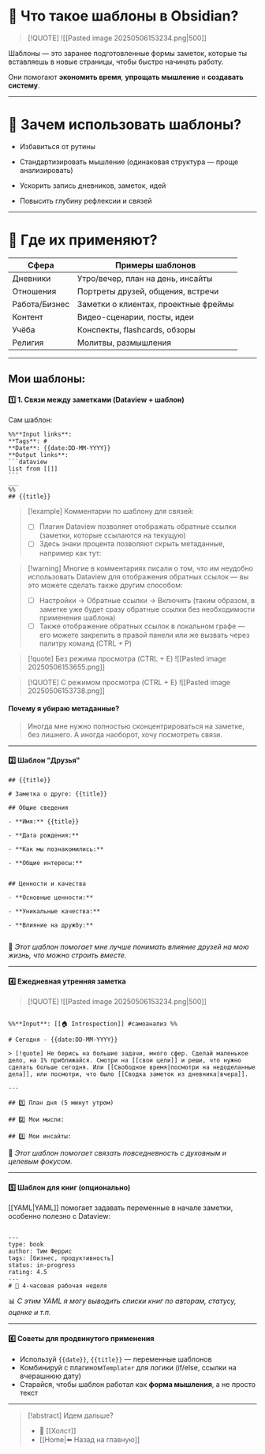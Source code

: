 
# 📑 Что такое шаблоны в Obsidian?

>[!QUOTE] ![[Pasted image 20250506153234.png|500]]

Шаблоны — это заранее подготовленные формы заметок, которые ты вставляешь в новые страницы, чтобы быстро начинать работу. 

Они помогают **экономить время**, **упрощать мышление** и **создавать систему**.

---
# 🧠 Зачем использовать шаблоны?

- Избавиться от рутины
    
- Стандартизировать мышление (одинаковая структура — проще анализировать)
    
- Ускорить запись дневников, заметок, идей
    
- Повысить глубину рефлексии и связей
    

---

# 💼 Где их применяют?

| Сфера         | Примеры шаблонов                     |
| ------------- | ------------------------------------ |
| Дневники      | Утро/вечер, план на день, инсайты    |
| Отношения     | Портреты друзей, общения, встречи    |
| Работа/Бизнес | Заметки о клиентах, проектные фреймы |
| Контент       | Видео-сценарии, посты, идеи          |
| Учёба         | Конспекты, flashcards, обзоры        |
| Религия       | Молитвы, размышления                 |

---

## Мои шаблоны: 

#### 1️⃣ 1. Связи между заметками (Dataview + шаблон)

Сам шаблон:
````
%%**Input links**:  
**Tags**: #
**Date**: {{date:DD-MM-YYYY}}
**Output links**:
```dataview
list from [[]]
```
___
%%
## {{title}}
````

>[!example] Комментарии по шаблону для связей:
>
>- [ ] Плагин Dataview позволяет отображать обратные ссылки (заметки, которые ссылаются на текущую) 
>- [ ] Здесь знаки процента позволяют скрыть метаданные, например как тут:

>[!warning] Многие в комментариях писали о том, что им неудобно использовать Dataview для отображения обратных ссылок — вы это можете сделать также другим способом:
>- [ ] Настройки -> Обратные ссылки -> Включить (таким образом, в заметке уже будет сразу обратные ссылки без необходимости применения шаблона)
>- [ ] Также отображение обратных ссылок в локальном графе — его можете закрепить в правой панели или же вызвать через палитру команд (CTRL + P)


>[!quote] Без режима просмотра (CTRL + E)
>![[Pasted image 20250506153655.png]]

>[!QUOTE] С режимом просмотра (CTRL + E)
>![[Pasted image 20250506153738.png]]

#### Почему я убираю метаданные?

>Иногда мне нужно полностью сконцентрироваться на заметке, без лишнего. А иногда наоборот, хочу посмотреть связи.

---
#### 2️⃣ Шаблон "Друзья"


```
## {{title}}

# Заметка о друге: {{title}}

## Общие сведения

- **Имя:** {{title}}
    
- **Дата рождения:**
    
- **Как мы познакомились:**
    
- **Общие интересы:**
    

## Ценности и качества

- **Основные ценности:**
    
- **Уникальные качества:**
    
- **Влияние на дружбу:**
    
```


🧩 *Этот шаблон помогает мне лучше понимать влияние друзей на мою жизнь, что можно строить вместе.*

---

#### 4️⃣ Ежедневная утренняя заметка

>[!QUOTE] ![[Pasted image 20250506153234.png|500]]


```

%%**Input**: [[🏠 Introspection]] #самоанализ %%

# Сегодня - {{date:DD-MM-YYYY}}

> [!quote] Не берись на большие задачи, много сфер. Сделай маленькое дело, на 1% приближайся. Смотри на [[свои цели]] и реши, что нужно сделать больше сегодня. Или [[Свободное время|посмотри на недоделанные дела]], или посмотри, что было [[Сводка заметок из дневника|вчера]].

---

## 1️⃣ План дня (5 минут утром)

## 2️⃣ Мои мысли:

## 3️⃣ Мои инсайты:

```

🕋 *Этот шаблон помогает связать повседневность с духовным и целевым фокусом.*

---

#### 5️⃣ Шаблон для книг (опционально)

[[YAML|YAML]] помогает задавать переменные в начале заметки, особенно полезно с Dataview:

```

---
type: book 
author: Тим Феррис 
tags: [бизнес, продуктивность] 
status: in-progress 
rating: 4.5
---
# 📖 4-часовая рабочая неделя

```

📊 *С этим YAML я могу выводить списки книг по авторам, статусу, оценке и т.п.*

---

#### 6️⃣ Советы для продвинутого применения

- Используй `{{date}}`, `{{title}}` — переменные шаблонов
- Комбинируй с плагином`Templater` для логики (if/else, ссылки на вчерашнюю дату)
- Старайся, чтобы шаблон работал как **форма мышления**, а не просто текст

---

> [!abstract] Идем дальше?
> - 🧠 [[Холст]]
> - [[Home|⬅️ Назад на главную]]